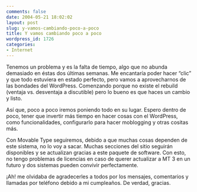 ```yaml
---
comments: false
date: 2004-05-21 18:02:02
layout: post
slug: y-vamos-cambiando-poco-a-poco
title: Y vamos cambiando poco a poco
wordpress_id: 1726
categories:
- Internet
---
```


Tenemos un problema y es la falta de tiempo, algo que no abunda demasiado en éstas dos últimas semanas. Me encantaría poder hacer “clic” y que todo estuviera en estado perfecto, pero vamos a aprovecharnos de las bondades del WordPress. Comenzando porque no existe el rebuild (ventaja vs. desventaja a discutible) pero lo bueno es que haces un cambio y listo.





Así que, poco a poco iremos poniendo todo en su lugar. Espero dentro de poco, tener que invertir más tiempo en hacer cosas con el WordPress, como funcionalidades, configurarlo para hacer moblogging y otras cositas más.





Con Movable Type seguiremos, debido a que muchas cosas dependen de este sistema, no lo voy a sacar. Muchas secciones del sitio seguirán disponibles y se actualizan gracias a este paquete de software. Con esto, no tengo problemas de licencias en caso de querer actualizar a MT 3 en un futuro y dos sistemas pueden convivir perfectamente.





¡Ah! me olvidaba de agradecerles a todos por los mensajes, comentarios y llamadas por teléfono debido a mi cumpleaños. De verdad, gracias.




 
